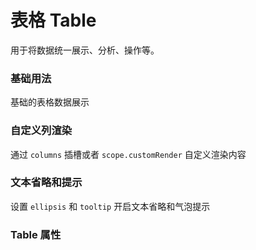 <script setup lang="ts">
  import props from "../example/table/props.ts";
</script>

# 表格 Table

用于将数据统一展示、分析、操作等。

### 基础用法

基础的表格数据展示
<demo-block src="example/table/basic"></demo-block>

### 自定义列渲染

通过 `columns` 插槽或者 `scope.customRender` 自定义渲染内容
<demo-block src="example/table/custom-column"></demo-block>

### 文本省略和提示

设置 `ellipsis` 和 `tooltip` 开启文本省略和气泡提示
<demo-block src="example/table/table-tooltip"></demo-block>

### Table 属性

<table-block type="props" :data="props"></table-block>
